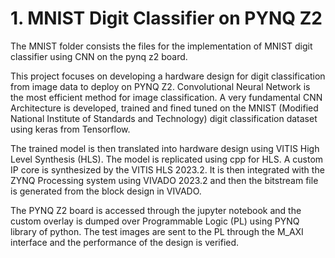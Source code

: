 # 1. MNIST Digit Classifier on PYNQ Z2

The MNIST folder consists the files for the implementation of MNIST digit classifier using CNN on the pynq z2 board.

This project focuses on developing a hardware design for digit classification from image data to deploy on PYNQ Z2. Convolutional Neural Network is the most efficient method for image classification. A very fundamental CNN Architecture is developed, trained and fined tuned on the MNIST (Modified National Institute of Standards and Technology) digit classification dataset using keras from Tensorflow.

The trained model is then translated into hardware design using VITIS High Level Synthesis (HLS). The model is replicated using cpp for HLS. A custom IP core is synthesized by the VITIS HLS 2023.2. It is then integrated with the ZYNQ Processing system using VIVADO 2023.2 and then the bitstream file is generated from the block design in VIVADO.

The PYNQ Z2 board is accessed through the jupyter notebook and the custom overlay is dumped over Programmable Logic (PL) using PYNQ library of python. The test images are sent to the PL through the M_AXI interface and the performance of the design is verified.
